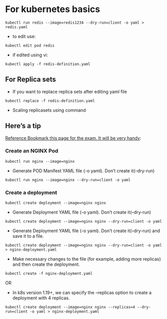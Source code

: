 # For kubernetes basics

```kubernetes
kubectl run redis --image=redis1234 --dry-run=client -o yaml > redis.yaml
```

- to edit use:

```kubernetes
kubectl edit pod redis
```

- if edited using vi:

```kubernetes
kubectl apply -f redis-definition.yaml
```

## For Replica sets

- If you want to replace replica sets after editing yaml file

```kubernetes
kubectl replace -f redis-definition.yaml
```

- Scaling replicasets using command

## Here’s a tip

[Reference Bookmark this page for the exam. It will be very handy](https://kubernetes.io/docs/reference/kubectl/conventions/):

### Create an NGINX Pod

```kubernetes
kubectl run nginx --image=nginx
```

- Generate POD Manifest YAML file (-o yaml). Don’t create it(–dry-run)

```kubernetes
kubectl run nginx --image=nginx --dry-run=client -o yaml
```

### Create a deployment

```kubernetes
kubectl create deployment --image=nginx nginx
```

- Generate Deployment YAML file (-o yaml). Don’t create it(–dry-run)

```kubernetes
kubectl create deployment --image=nginx nginx --dry-run=client -o yaml
```

- Generate Deployment YAML file (-o yaml). Don’t create it(–dry-run) and save it to a file.

```kubernetes
kubectl create deployment --image=nginx nginx --dry-run=client -o yaml > nginx-deployment.yaml
```

- Make necessary changes to the file (for example, adding more replicas) and then create the deployment.

```kubernetes
kubectl create -f nginx-deployment.yaml
```

OR

- In k8s version 1.19+, we can specify the –replicas option to create a deployment with 4 replicas.

```kubernetes
kubectl create deployment --image=nginx nginx --replicas=4 --dry-run=client -o yaml > nginx-deployment.yaml
```
